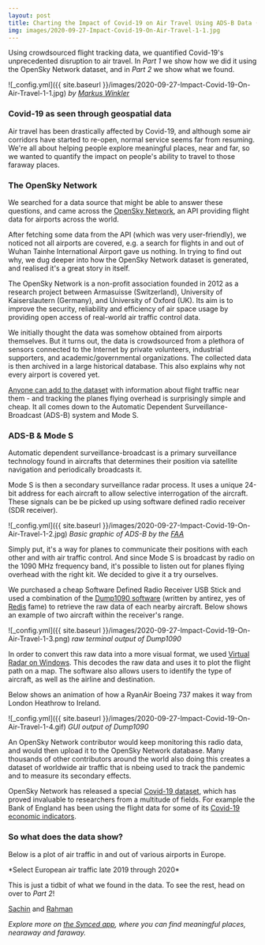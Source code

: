 ```yaml
---
layout: post
title: Charting the Impact of Covid-19 on Air Travel Using ADS-B Data (Part 1)
img: images/2020-09-27-Impact-Covid-19-On-Air-Travel-1-1.jpg
---
```


Using crowdsourced flight tracking data, we quantified Covid-19's unprecedented disruption to air travel. In *Part 1* we show how we did it using the OpenSky Network dataset, and in *Part 2* we show what we found.

![_config.yml]({{ site.baseurl }}/images/2020-09-27-Impact-Covid-19-On-Air-Travel-1-1.jpg)
*by [Markus Winkler](https://unsplash.com/photos/XGKpAZxUE8o)*

### Covid-19 as seen through geospatial data
Air travel has been drastically affected by Covid-19, and although some air corridors have started to re-open, normal service seems far from resuming. We're all about helping people explore meaningful places, near and far, so we wanted to quantify the impact on people's ability to travel to those faraway places. 


### The OpenSky Network
We searched for a data source that might be able to answer these questions, and came across the [OpenSky Network](https://opensky-network.org/ "OpenSky Network Homepage"), an API providing flight data for airports across the world.

After fetching some data from the API (which was very user-friendly), we noticed not all airports are covered, e.g. a search for flights in and out of Wuhan Tainhe International Airport gave us nothing. In trying to find out why, we dug deeper into how the OpenSky Network dataset is generated, and realised it's a great story in itself.

The OpenSky Network is a non-profit association founded in 2012 as a research project between Armasuisse (Switzerland), University of Kaiserslautern (Germany), and University of Oxford (UK). Its aim is to improve the security, reliability and efficiency of air space usage by providing open access of real-world air traffic control data. 

We initially thought the data was somehow obtained from airports themselves. But it turns out, the data is crowdsourced from a plethora of sensors connected to the Internet by private volunteers, industrial supporters, and academic/governmental organizations. The collected data is then archived in a large historical database. This also explains why not every airport is covered yet.

[Anyone can add to the dataset](https://opensky-network.org/contribute/improve-coverage) with information about flight traffic near them - and tracking the planes flying overhead is surprisingly simple and cheap. It all comes down to the Automatic Dependent Surveillance-Broadcast (ADS-B) system and Mode S.

### ADS-B & Mode S
Automatic dependent surveillance-broadcast is a primary surveillance technology found in aircrafts that determines their position via satellite navigation and periodically broadcasts it. 

Mode S is then a secondary surveillance radar process. It uses a unique 24-bit address for each aircraft to allow selective interrogation of the aircraft. These signals can be be picked up using software defined radio receiver (SDR receiver).

![_config.yml]({{ site.baseurl }}/images/2020-09-27-Impact-Covid-19-On-Air-Travel-1-2.jpg)
*Basic graphic of ADS-B by the [FAA](https://commons.wikimedia.org/wiki/File:FAA_NextGen_ADS-B_implementation.jpg)*

Simply put, it's a way for planes to communicate their positions with each other and with air traffic control. And since Mode S is broadcast by radio on the 1090 MHz frequency band, it's possible to listen out for planes flying overhead with the right kit. We decided to give it a try ourselves.

We purchased a cheap Software Defined Radio Receiver USB Stick and used a combination of the [Dump1090 software](https://github.com/antirez/dump1090) (written by antirez, yes of [Redis](https://redis.io/) fame) to retrieve the raw data of each nearby aircraft. Below shows an example of two aircraft within the receiver's range.

![_config.yml]({{ site.baseurl }}/images/2020-09-27-Impact-Covid-19-On-Air-Travel-1-3.png)
*raw terminal output of Dump1090*

In order to convert this raw data into a more visual format, we used [Virtual Radar on Windows](https://www.virtualradarserver.co.uk/). This decodes the raw data and uses it to plot the flight path on a map. The software also allows users to identify the type of aircraft, as well as the airline and destination. 

Below shows an animation of how a RyanAir Boeing 737 makes it way from London Heathrow to Ireland.

![_config.yml]({{ site.baseurl }}/images/2020-09-27-Impact-Covid-19-On-Air-Travel-1-4.gif)
*GUI output of Dump1090*

An OpenSky Network contributor would keep monitoring this radio data, and would then upload it to the OpenSky Network database. Many thousands of other contributors around the world also doing this creates a dataset of worldwide air traffic that is nbeing used to track the pandemic and to measure its secondary effects.

OpenSky Network has released a special [Covid-19 dataset](https://zenodo.org/record/3901482#.X0aDe5NKjlw), which has proved invaluable to researchers from a multitude of fields. For example the Bank of England has been using the flight data for some of its [Covid-19 economic indicators](https://www.bankofengland.co.uk/report/2020/monetary-policy-report-financial-stability-report-may-2020).

### So what does the data show?
Below is a plot of air traffic in and out of various airports in Europe.

<script src="https://d3js.org/d3.v3.js"></script>
<script src="https://blog.synced.to/datascripts/2020-09-27-Impact-Covid-19-On-Air-Travel-1-1.js"></script>
<style>

.chart-1-container {
font: 10px "Titillium Web", sans-serif;
}


.axis path,
.axis line {
fill: none;
stroke: #000;
shape-rendering: crispEdges;
}

.x.axis path {
display: none;
}

.line {
fill: none;
stroke: steelblue;
stroke-width: 1.5px;
}

.legend rect {
fill:white;
stroke:black;
opacity:0.8;}

</style>

<div class="chart-1-container"></div>
*Select European air traffic late 2019 through 2020*

<script src="https://blog.synced.to/datascripts/2020-09-27-Impact-Covid-19-On-Air-Travel-1-2.js"></script>

This is just a tidbit of what we found in the data. To see the rest, head on over to *Part 2*!





[Sachin](https://www.linkedin.com/in/sachinvasudevan/) and [Rahman](https://www.linkedin.com/in/rahman-zane/)

_Explore more on [the Synced app](http://onelink.to/8ttzr9), where you can find meaningful places, nearaway and faraway._

